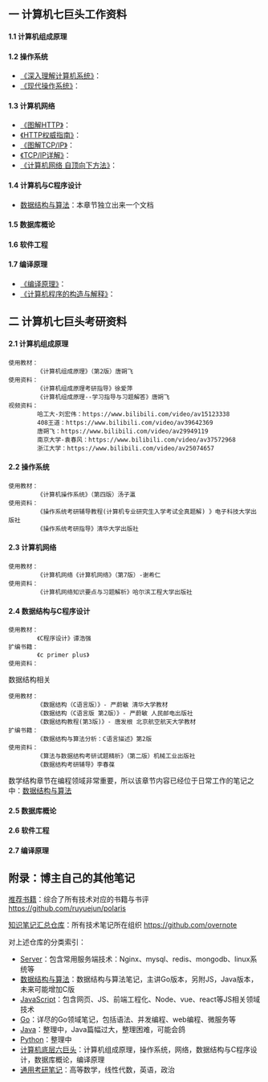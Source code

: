 ## 一 计算机七巨头工作资料

#### 1.1 计算机组成原理

#### 1.2 操作系统

- [《深入理解计算机系统》](https://book.douban.com/subject/1230413/)：
- [《现代操作系统》](https://book.douban.com/subject/3852290/)：

#### 1.3 计算机网络

- [《图解HTTP》](https://book.douban.com/subject/25863515/)：
- [《HTTP权威指南》](https://book.douban.com/subject/10746113/)：
- [《图解TCP/IP》](https://book.douban.com/subject/24737674/)：
- [《TCP/IP详解》](https://book.douban.com/subject/1088054/)：     
- [《计算机网络 自顶向下方法》](https://book.douban.com/subject/1116437/)：

#### 1.4 计算机与C程序设计

- [数据结构与算法](https://github.com/ruyuejun/polaris/blob/master/currency/algorithm.md)：本章节独立出来一个文档


#### 1.5 数据库概论


#### 1.6 软件工程


#### 1.7 编译原理

- [《编译原理》](https://book.douban.com/subject/3296317/)：
- [《计算机程序的构造与解释》](https://book.douban.com/subject/1148282/)：



## 二 计算机七巨头考研资料

#### 2.1 计算机组成原理

```
使用教材：
        《计算机组成原理》（第2版）唐朔飞 
使用资料：
        《计算机组成原理考研指导》徐爱萍
        《计算机组成原理--学习指导与习题解答》唐朔飞
视频资料：
        哈工大-刘宏伟：https://www.bilibili.com/video/av15123338
        408王道：https://www.bilibili.com/video/av39642369
        唐朔飞：https://www.bilibili.com/video/av29949119
        南京大学-袁春风：https://www.bilibili.com/video/av37572968
        浙江大学：https://www.bilibili.com/video/av25074657

```

#### 2.2 操作系统

```
使用教材：
        《计算机操作系统》（第四版）汤子瀛
使用资料：
        《操作系统考研辅导教程(计算机专业研究生入学考试全真题解) 》电子科技大学出版社 
        《操作系统考研指导》清华大学出版社
```

#### 2.3 计算机网络

```
使用教材：
        《计算机网络《计算机网络》（第7版）-谢希仁  
使用资料：
        《计算机网络知识要点与习题解析》哈尔滨工程大学出版社 
```

#### 2.4 数据结构与C程序设计

```
使用教材：
        《C程序设计》谭浩强
扩编书籍：
        《c primer plus》
使用资料：
```

数据结构相关
```
使用教材：
        《数据结构（C语言版）》- 严蔚敏 清华大学教材
        《数据结构（C语言版 第2版）》- 严蔚敏 人民邮电出版社
        《数据结构教程(第3版)》- 唐发根 北京航空航天大学教材
扩编书籍：
        《数据结构与算法分析：C语言描述》第2版
使用资料：
        《算法与数据结构考研试题精析》（第二版）机械工业出版社 
        《数据结构考研辅导》李春葆
```

数学结构章节在编程领域非常重要，所以该章节内容已经位于日常工作的笔记之中：[数据结构与算法](https://github.com/overnote/algorithm)

#### 2.5 数据库概论

#### 2.6 软件工程

#### 2.7 编译原理


## 附录：博主自己的其他笔记

[推荐书籍](https://github.com/ruyuejun/polaris)：综合了所有技术对应的书籍与书评 https://github.com/ruyuejun/polaris  

[知识笔记汇总仓库](https://github.com/overnote)：所有技术笔记所在组织 https://github.com/overnote   

对上述仓库的分类索引：  
- [Server](https://github.com/overnote/server)：包含常用服务端技术：Nginx、mysql、redis、mongodb、linux系统等
- [数据结构与算法](https://github.com/overnote/algorithm)：数据结构与算法笔记，主讲Go版本，另附JS，Java版本，未来可能增加C版
- [JavaScript](https://github.com/overnote/javascript)：包含网页、JS、前端工程化、Node、vue、react等JS相关领域技术
- [Go](https://github.com/overnote/golang)：详尽的Go领域笔记，包括语法、并发编程、web编程、微服务等
- [Java](https://github.com/overnote/java)：整理中，Java篇幅过大，整理困难，可能会鸽
- [Python](https://github.com/overnote/python)：整理中
- [计算机底层六巨头](https://github.com/overnote/sixg)：计算机组成原理，操作系统，网络，数据结构与C程序设计，数据库概论，编译原理
- [通用考研笔记](https://github.com/overnote/postgraduate)：高等数学，线性代数，英语，政治
